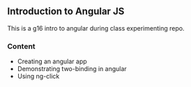 
## Introduction to Angular JS

This is a g16 intro to angular during class experimenting repo. 

### Content

- Creating an angular app
- Demonstrating two-binding in angular
- Using ng-click